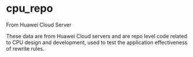 # cpu_repo
From Huawei Cloud Server

These data are from Huawei Cloud servers and are repo level code related to CPU design and development, used to test the application effectiveness of rewrite rules.
